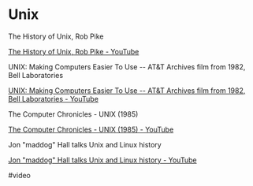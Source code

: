 # Unix

The History of Unix, Rob Pike

[The History of Unix, Rob Pike - YouTube](https://www.youtube.com/watch?v=_2NI6t2r_Hs)

UNIX: Making Computers Easier To Use -- AT&T Archives film from 1982, Bell Laboratories

[UNIX: Making Computers Easier To Use -- AT&T Archives film from 1982, Bell Laboratories - YouTube](https://www.youtube.com/watch?v=XvDZLjaCJuw)

The Computer Chronicles - UNIX (1985)

[The Computer Chronicles - UNIX (1985) - YouTube](https://www.youtube.com/watch?v=0DdoGPav3fc)

Jon "maddog" Hall talks Unix and Linux history

[Jon "maddog" Hall talks Unix and Linux history - YouTube](https://www.youtube.com/watch?v=EZMA3Ge144U)

#video 
